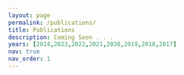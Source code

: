 ```yaml
---
layout: page
permalink: /publications/
title: Publications
description: Coming Soon . . .
years: [2024,2023,2022,2021,2020,2019,2018,2017]
nav: true
nav_order: 1
---
```

<!-- _pages/publications.md
<div class="publications">
<nav id="year-nav" class="navbar fixed-bottom container" style="margin-bottom: -50px; align-self: center;">
  <p class="post-description" style="padding-bottom: 15px; align-self: center"> Jump to:
  {%- for y in page.years %}
      <a href="#year-{{y}}" class="btn btn-sm z-depth-0" style="padding: 0 0 0 0" role="button">{{y}}</a>
  {% endfor %}
  </p>
</nav>

{%- for y in page.years %}
  <h2 class="year" id="year-{{y}}">{{y}}</h2>
  {% bibliography -f papers -q @*[year={{y}}]* %}
{% endfor %}

</div> -->
